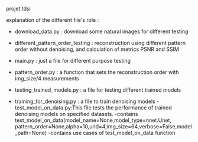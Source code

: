 projet tdsi

explanation of the different file's role :
- download_data.py : download some natural images for different testing

- different_pattern_order_testing : reconstruction using different pattern order without denoising, and calculation of metrics PSNR and SSIM

- main.py : just a file for different purpose testing
- pattern_order.py : a function that sets the reconstruction order with img_size/4 measurements
- testing_trained_models.py : a file for testing different trained models  
- training_for_denoising.py : a file to train denoising models
-test_model_on_data.py:This file tests the performance of trained denoising models on specified datasets.
    -contains test_model_on_data(model_name=None,model_type=nnet.Unet, pattern_order=None,alpha=10,und=4,img_size=64,verbose=False,model_path=None)
    -contains use cases of test_model_on_data function
